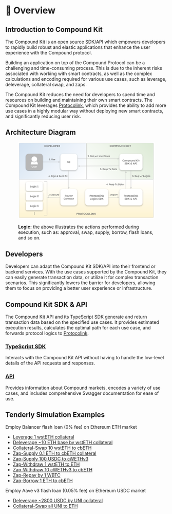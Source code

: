 # 🔮 Overview

## Introduction to Compound Kit

The Compound Kit is an open source SDK/API which empowers developers to rapidly build robust and elastic applications that enhance the user experience with the Compound protocol.

Building an application on top of the Compound Protocol can be a challenging and time-consuming process. This is due to the inherent risks associated with working with smart contracts, as well as the complex calculations and encoding required for various use cases, such as leverage, deleverage, collateral swap, and zaps.

The Compound Kit reduces the need for developers to spend time and resources on building and maintaining their own smart contracts. The Compound Kit leverages [Protocolink](../why-protocolink.md), which provides the ability to add more use cases in a highly modular way without deploying new smart contracts, and significantly reducing user risk.

## Architecture Diagram

<figure><img src="../.gitbook/assets/image (4).png" alt=""><figcaption><p><strong>Logic:</strong> the above illustrates the actions performed during execution, such as: approval, swap, supply, borrow, flash loans, and so on.</p></figcaption></figure>

## Developers

Developers can adapt the Compound Kit SDK/API into their frontend or backend services. With the use cases supported by the Compound Kit, they can easily generate transaction data, or utilize it for complex transaction scenarios. This significantly lowers the barrier for developers, allowing them to focus on providing a better user experience or infrastructure.

## Compound Kit SDK & API

The Compound Kit API and its TypeScript SDK generate and return transaction data based on the specified use cases. It provides estimated execution results, calculates the optimal path for each use case, and forwards protocol logics to [Protocolink](../why-protocolink.md).

### [TypeScript SDK](sdk/)

Interacts with the Compound Kit API without having to handle the low-level details of the API requests and responses.

### [API](api.md)

Provides information about Compound markets, encodes a variety of use cases, and includes comprehensive Swagger documentation for ease of use.

## Tenderly Simulation Examples

Employ Balancer flash loan (0% fee) on Ethereum ETH market

* [Leverage 1 wstETH collateral](https://dashboard.tenderly.co/shared/fork/simulation/bac1babd-74ca-492c-a9d6-9b08cddb320c)
* [Deleverage \~10 ETH base by wstETH collateral](https://dashboard.tenderly.co/shared/fork/simulation/14d750bb-215c-4d86-a31a-55535bce18f5)
* [Collateral-Swap 10 wstETH to cbETH](https://dashboard.tenderly.co/shared/fork/simulation/64a3a5f4-a7d4-403d-a396-945b911da42c)
* [Zap-Supply 0.1 ETH to cbETH collateral](https://dashboard.tenderly.co/shared/fork/simulation/9a041e5d-a2bf-4ba7-a5e7-dbed6a7d4475)
* [Zap-Supply 100 USDC to cWETHv3](https://dashboard.tenderly.co/shared/fork/simulation/8aa83672-a36c-46c5-ae9d-7dfa64e5c79f)
* [Zap-Withdraw 1 wstETH to ETH](https://dashboard.tenderly.co/shared/fork/simulation/c1232449-f1b4-4128-aa96-d8d56595c9bf)
* [Zap-Withdraw 10 cWETHv3 to cbETH](https://dashboard.tenderly.co/shared/fork/simulation/7dcaf50a-fcf3-40b1-9f97-bcbb00ed8262)
* [Zap-Repay by 1 WBTC](https://dashboard.tenderly.co/shared/fork/simulation/2a283752-4f42-4564-8a4a-4d281f88c978)
* [Zap-Borrow 1 ETH to cbETH](https://dashboard.tenderly.co/shared/fork/simulation/9bd8bb16-f864-4cde-8f41-073284e0561a)

Employ Aave v3 flash loan (0.05% fee) on Ethereum USDC market

* [Deleverage \~2800 USDC by UNI collateral](https://dashboard.tenderly.co/shared/fork/simulation/1a53ecaa-8a29-40c9-bb93-bac74a445f2c)
* [Collateral-Swap all UNI to ETH](https://dashboard.tenderly.co/shared/fork/simulation/13c010d1-b8bf-4ca1-b505-262a3d9d47af)

